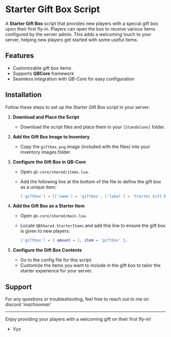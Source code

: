 # Starter Gift Box Script

A **Starter Gift Box** script that provides new players with a special gift box upon their first fly-in. Players can open the box to receive various items configured by the server admin. This adds a welcoming touch to your server, helping new players get started with some useful items.

## Features
- Customizable gift box items
- Supports **QBCore** framework
- Seamless integration with QB-Core for easy configuration

## Installation

Follow these steps to set up the Starter Gift Box script in your server:

1. **Download and Place the Script**
   - Download the script files and place them in your `[Standalone]` folder.

2. **Add the Gift Box Image to Inventory**
   - Copy the `giftbox.png` image (included with the files) into your inventory images folder.

3. **Configure the Gift Box in QB-Core**
   - Open `qb-core/shared/items.lua`.
   - Add the following line at the bottom of the file to define the gift box as a unique item:

     ```lua
     ['giftbox'] = {['name'] = 'giftbox', ['label'] = 'Starter Gift Box', ['weight'] = 0, ['type'] = 'item', ['image'] = 'giftbox.png', ['unique'] = true, ['useable'] = true, ['shouldClose'] = true, ['combinable'] = nil, ['description'] = 'A Present with various items'},
     ```

4. **Add the Gift Box as a Starter Item**
   - Open `qb-core/shared/main.lua`.
   - Locate `QBShared.StarterItems` and add this line to ensure the gift box is given to new players:

     ```lua
     ['giftbox'] = { amount = 1, item = 'giftbox' },
     ```

5. **Configure the Gift Box Contents**
   - Go to the config file for this script.
   - Customize the items you want to include in the gift box to tailor the starter experience for your server.

## Support
For any questions or troubleshooting, feel free to reach out to me on discord '_machooman_'

---

Enjoy providing your players with a welcoming gift on their first fly-in!

- Vyx

